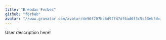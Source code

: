 ```yaml
---
title: "Brendan Forbes"
github: "forbeb"
avatar: "//www.gravatar.com/avatar/de90f707bc6d97f47df6ad6f5c5c33eb?d=identicon"
---
```


User description here!
